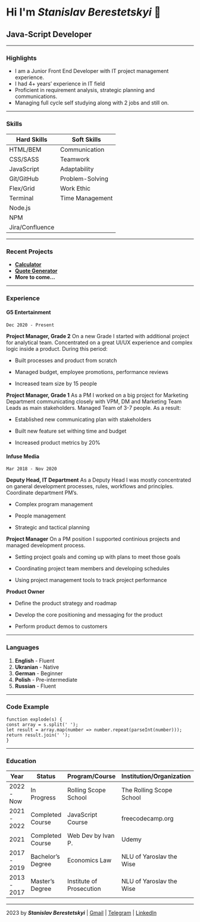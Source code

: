 # Hi I'm _Stanislav Berestetskyi_ 👋

## Java-Script Developer

---

### Highlights

-   I am a Junior Front End Developer with IT project management experience.
-   I had 4+ years’ experience in IT field
-   Proficient in requirement analysis, strategic planning and communications.
-   Managing full cycle self studying along with 2 jobs and still on.

---

### Skills

| Hard Skills     | Soft Skills     |
| --------------- | --------------- |
| HTML/BEM        | Communication   |
| CSS/SASS        | Teamwork        |
| JavaScript      | Adaptability    |
| Git/GitHub      | Problem-Solving |
| Flex/Grid       | Work Ethic      |
| Terminal        | Time Management |
| Node.js         |                 |
| NPM             |                 |
| Jira/Confluence |                 |

---

### Recent Projects

- **[Calculator](https://stas-berestetskiy.github.io/calculator/)**
- **[Quote Generator](https://stas-berestetskiy.github.io/quote-generator/)**
- **More to come...**

---

### Experience

#### G5 Entertainment

`Dec 2020 - Present`

**Project Manager, Grade 2**
On a new Grade I started with additional project for analytical team. Concentrated on a great UI/UX experience and complex logic inside a product. During this period:

-   Built processes and product from scratch

-   Managed budget, employee promotions, performance reviews

-   Increased team size by 15 people

**Project Manager, Grade 1**
As a PM I worked on a big project for Marketing Department communicating closely with VPM, DM and Marketing Team Leads as main stakeholders. Managed Team of 3-7 people. As a result:

-   Established new communicating plan with stakeholders

-   Built new feature set withing time and budget

-   Increased product metrics by 20%

#### Infuse Media

`Mar 2018 - Nov 2020`

**Deputy Head, IT Department**
As a Deputy Head I was mostly concentrated on ganeral development processes, rules, workflows and principles. Coordinate department PM’s.

-   Complex program management

-   People management

-   Strategic and tactical planning

**Project Manager**
On a PM position I supported continious projects and managed development process.

-   Setting project goals and coming up with plans to meet those goals

-   Coordinating project team members and developing schedules

-   Using project management tools to track project performance

**Product Owner**

-   Define the product strategy and roadmap

-   Develop the core positioning and messaging for the product

-   Perform product demos to customers

---

### Languages

1. **English** - Fluent
2. **Ukranian** - Native
3. **German** - Beginner
4. **Polish** - Pre-intermediate
5. **Russian** - Fluent

---

### Code Example

```
function explode(s) {
const array = s.split(' ');
let result = array.map(number => number.repeat(parseInt(number)));
return result.join(' ');
}
```

---

### Education

| Year        | Status            | Program/Course           | Institution/Organization |
| ----------- | ----------------- | ------------------------ | ------------------------ |
| 2022 - Now  | In Progress       | Rolling Scope School     | The Rolling Scope School |
| 2021 - 2022 | Completed Course  | JavaScript Course        | freecodecamp.org         |
| 2021        | Completed Course  | Web Dev by Ivan P.       | Udemy                    |
| 2017 - 2019 | Bachelor’s Degree | Economics Law            | NLU of Yaroslav the Wise |
| 2013 - 2017 | Master’s Degree   | Institute of Prosecution | NLU of Yaroslav the Wise |

---

2023 by **_Stanislav Berestetskyi_** | [Gmail](mailto:stasberestetskiy@gmail.com) | [Telegram](https://t.me/BerStas) | [LinkedIn](https://www.linkedin.com/in/stanislav-berestetskiy/)
